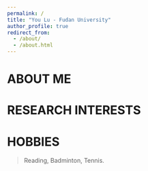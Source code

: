 ```yaml
---
permalink: /
title: "You Lu - Fudan University"
author_profile: true
redirect_from: 
  - /about/
  - /about.html
---
```




ABOUT ME
======

RESEARCH INTERESTS
======

HOBBIES
======
> Reading, Badminton, Tennis.





